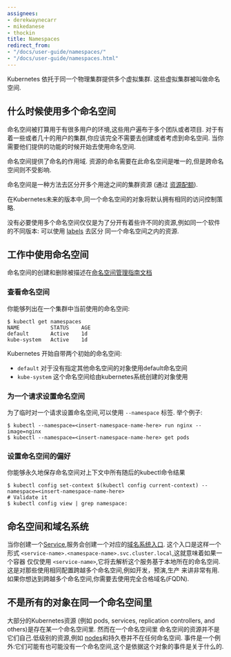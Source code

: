 ```yaml
---
assignees:
- derekwaynecarr
- mikedanese
- thockin
title: Namespaces
redirect_from:
- "/docs/user-guide/namespaces/"
- "/docs/user-guide/namespaces.html"
---
```


Kubernetes 依托于同一个物理集群提供多个虚拟集群.
这些虚拟集群被叫做命名空间.



## 什么时候使用多个命名空间

命名空间被打算用于有很多用户的环境,这些用户遍布于多个团队或者项目.
对于有着一些或者几十的用户的集群,你应该完全不需要去创建或者考虑到命名空间.
当你需要他们提供的功能的时候开始去使用命名空间.

命名空间提供了命名的作用域. 资源的命名需要在此命名空间是唯一的,但是跨命名空间则不受影响.

命名空间是一种方法去区分开多个用途之间的集群资源 (通过 [资源配额](/docs/concepts/policy/resource-quotas/)).

在Kubernetes未来的版本中,同一个命名空间的对象将默认拥有相同的访问控制策略.

没有必要使用多个命名空间仅仅是为了分开有着些许不同的资源,例如同一个软件的不同版本: 可以使用 [labels](/docs/user-guide/labels) 去区分
同一个命名空间之内的资源.




## 工作中使用命名空间

命名空间的创建和删除被描述在[命名空间管理指南文档](/docs/admin/namespaces) 


### 查看命名空间
你能够列出在一个集群中当前使用的命名空间:

```shell
$ kubectl get namespaces
NAME          STATUS    AGE
default       Active    1d
kube-system   Active    1d
```

Kubernetes 开始自带两个初始的命名空间:
   * `default` 对于没有指定其他命名空间的对象使用default命名空间
   * `kube-system` 这个命名空间给由kubernetes系统创建的对象使用


### 为一个请求设置命名空间

为了临时对一个请求设置命名空间,可以使用 `--namespace` 标签.
举个例子:

```shell
$ kubectl --namespace=<insert-namespace-name-here> run nginx --image=nginx
$ kubectl --namespace=<insert-namespace-name-here> get pods
```

### 设置命名空间的偏好

你能够永久地保存命名空间对上下文中所有随后的kubectl命令结果

```shell
$ kubectl config set-context $(kubectl config current-context) --namespace=<insert-namespace-name-here>
# Validate it 
$ kubectl config view | grep namespace:
```

## 命名空间和域名系统

当你创建一个[Service](/docs/user-guide/services),服务会创建一个对应的[域名系统入口](/docs/admin/dns).
这个入口是这样一个形式 `<service-name>.<namespace-name>.svc.cluster.local`,这就意味着如果一个容器
仅仅使用 `<service-name>`,它将去解析这个服务基于本地所在的命名空间.这是对那些使用相同配置跨越多个命名空间,例如开发，预演,生产 来讲非常有用.
如果你想达到跨越多个命名空间,你需要去使用完全合格域名(FQDN).


## 不是所有的对象在同一个命名空间里

大部分的Kubernetes资源 (例如 pods, services, replication controllers, and others)是存在某一个命名空间里.
然而在一个命名空间里 命名空间的资源并不是它们自己.低级别的资源,例如 [nodes](/docs/admin/node)和持久卷并不在任何命名空间.
事件是一个例外:它们可能有也可能没有一个命名空间,这个是依据这个对象的事件是关于什么的.
